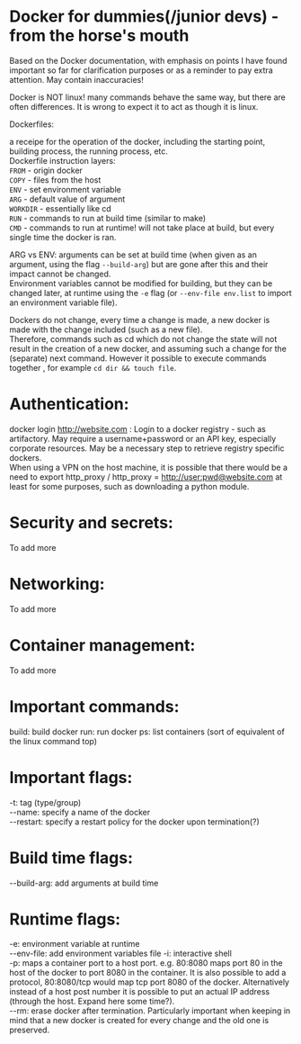 # Docker for dummies(/junior devs) - from the horse's mouth

Based on the Docker documentation, with emphasis on points I have found important so far for clarification purposes or as a reminder to pay extra attention. May contain inaccuracies!  
  
  
Docker is NOT linux! many commands behave the same way, but there are often differences. It is wrong to expect it to act as though it is linux.  

Dockerfiles:

a receipe for the operation of the docker, including the starting point, building process, the running process, etc.  
Dockerfile instruction layers:  
`FROM` - origin docker  
`COPY` - files from the host  
`ENV` - set environment variable  
`ARG` - default value of argument  
`WORKDIR` - essentially like cd  
`RUN` - commands to run at build time (similar to make)  
`CMD` - commands to run at runtime! will not take place at build, but every single time the docker is ran.  

ARG vs ENV: arguments can be set at build time (when given as an argument, using the flag `--build-arg`) but are gone after this and their impact cannot be changed.  
Environment variables cannot be modified for building, but they can be changed later, at runtime using the `-e` flag (or `--env-file env.list` to import an environment variable file).  

Dockers do not change, every time a change is made, a new docker is made with the change included (such as a new file).  
Therefore, commands such as cd which do not change the state will not result in the creation of a new docker, and assuming such a change for the (separate) next command. However it possible to execute commands together , for example `cd dir && touch file`.  

# Authentication:  
docker login <http://website.com> : Login to a docker registry - such as artifactory. May require a username+password or an API key, especially corporate resources. May be a necessary step to retrieve registry specific dockers.  
When using a VPN on the host machine, it is possible that there would be a need to export http_proxy / http_proxy = <http://user:pwd@website.com> at least for some purposes, such as downloading a python module.

# Security and secrets:  
To add more  

# Networking:  
To add more  

# Container management:  
To add more  

# Important commands:
  build: build docker
  run: run docker
  ps: list containers (sort of equivalent of the linux command top)  
  
# Important flags:
  -t: tag (type/group)  
  --name: specify a name of the docker  
  --restart: specify a restart policy for the docker upon termination(?)  
    
  # Build time flags:
  --build-arg: add arguments at build time  
    
  # Runtime flags:
  -e: environment variable at runtime  
  --env-file: add environment variables file 
  -i: interactive shell  
  -p: maps a container port to a host port. e.g. 80:8080 maps port 80 in the host of the docker to port 8080 in the container. It is also possible to add a protocol, 80:8080/tcp would map tcp port 8080 of the docker. Alternatively instead of a host post number it is possible to put an actual IP address (through the host. Expand here some time?).  
  --rm: erase docker after termination. Particularly important when keeping in mind that a new docker is created for every change and the old one is preserved.  
 
